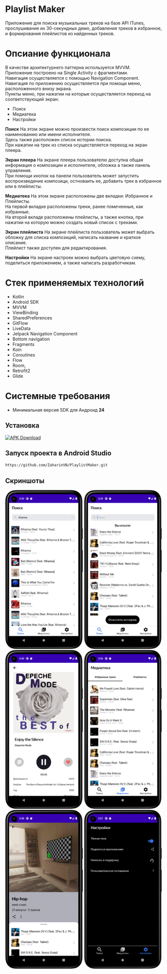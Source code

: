 # Playlist Maker
Приложение для поиска музыкальных треков на базе API ITunes, прослушивания их 30-секундных демо, добавления треков в избранное, и формирования плейлистов из найденных треков.

# Опсиание функционала
В качестве архитектурнего паттерна используется MVVM.   
Приложение построено на Single Activity с фрагментами.   
Навигация осуществляется с помощью Navigation Component.  
Навигация по приложению осуществляется при помощи меню, расположенного внизу экрана.  
Пункты меню, при нажатии на которые осуществляется переход на соответствующий экран:  
- Поиск
- Медиатека
- Настройки

**Поиск**
На этом экране можно произвести поиск композиции по ее наименованию или имени исполнителя.   
Здесь также расположен список истории поиска.     
При нажатии на трек из списка осуществляется переход на экран плеера. 

**Экран плеера**
На экране плеера пользователю доступна общая информация о композиции и исполнителе, обложка а также панель управления.   
При помощи кнопок на панели пользователь может запустить воспроизведение композици, остноваить ее, добавить трек в избранное или в плейлисты.  

**Медиатека**
На этом экране расположены две вкладки: Избранное и Плейлисты.  
На первой вкладке расположены треки, ранее помеченные, как избранные.   
На второй вкладе расположены плейлисты, а также кнопка, при нажатии на которую можно создать новый список с треками.  

**Экран плейлиста**
На экране плейлиста пользователь может выбрать обложку для списка композиций, написать название и краткое описание.   
Плейлист также доступен для редактирования.

**Настройки**
На экране настроек можно выбрать цветовую схему, поделиться приложением, а также написать разработчикам.

# Стек применяемых технологий
- Kotlin
- Android SDK
- MVVM
- ViewBinding
- SharedPreferences
- GitFlow
- LiveData
- Jetpack Navigation Component
- Bottom navigation
- Fragments
- Koin
- Coroutines
- Flow
- Room,
- Retrofit2
- Glide

# Системные требования
- Минимальная версия SDK для Андроид **24**
 
## Установка
[![APK Download](https://img.shields.io/badge/APK-Download-brightgreen?logo=android)](https://github.com/ZaharinVN/PlaylistMaker/blob/master/PlaylistMaker.v.1.apk)

## Запуск проекта в Android Studio

```bash
https://github.com/ZaharinVN/PlaylistMaker.git
```
## Скриншоты
<p float="left">
    <img src="https://github.com/ZaharinVN/PlaylistMaker/blob/dev/Screenshot_1.png" width="250"> 
    <img src="https://github.com/ZaharinVN/PlaylistMaker/blob/dev/Screenshot_2.png" width="250"> 
    <img src="https://github.com/ZaharinVN/PlaylistMaker/blob/dev/Screenshot_3.png" width="250"> 
    <img src="https://github.com/ZaharinVN/PlaylistMaker/blob/dev/Screenshot_4.png" width="250"> 
    <img src="https://github.com/ZaharinVN/PlaylistMaker/blob/dev/Screenshot_5.png" width="250"> 
    <img src="https://github.com/ZaharinVN/PlaylistMaker/blob/dev/Screenshot_6.png" width="250"> 
</p> 